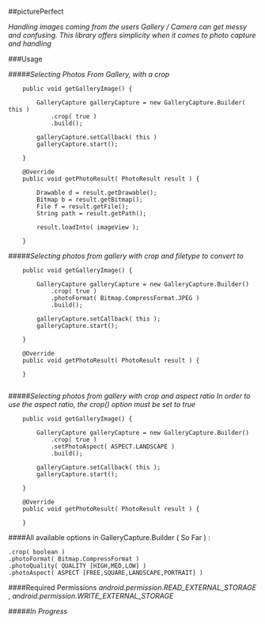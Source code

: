##picturePerfect

_Handling images coming from the users Gallery / Camera can get messy and confusing. This library offers simplicity when it comes to photo capture and handling_

###Usage

#####_Selecting Photos From Gallery, with a crop_

```
    public void getGalleryImage() {

        GalleryCapture galleryCapture = new GalleryCapture.Builder( this )
            .crop( true )
            .build();
    
        galleryCapture.setCallback( this )
        galleryCapture.start();

    }

    @Override
    public void getPhotoResult( PhotoResult result ) {
   
        Drawable d = result.getDrawable();
        Bitmap b = result.getBitmap();
        File f = result.getFile();
        String path = result.getPath();
    
        result.loadInto( imageView );

    }
```

#####_Selecting photos from gallery with crop and filetype to convert to_
```
    public void getGalleryImage() {
    
        GalleryCapture galleryCapture = new GalleryCapture.Builder()
            .crop( true )
            .photoFormat( Bitmap.CompressFormat.JPEG )
            .build();

        galleryCapture.setCallback( this );
        galleryCapture.start();

    }   

    @Override
    public void getPhotoResult( PhotoResult result ) {

    }


```
#####_Selecting photos from gallery with crop and aspect ratio_
_In order to use the aspect ratio, the crop() option must be set to true_
```
    public void getGalleryImage() {
    
        GalleryCapture galleryCapture = new GalleryCapture.Builder()
            .crop( true )
            .setPhotoAspect( ASPECT.LANDSCAPE )
            .build();

        galleryCapture.setCallback( this );
        galleryCapture.start();

    }   

    @Override
    public void getPhotoResult( PhotoResult result ) {

    }

```

####All available options in GalleryCapture.Builder ( So Far ) :
```
.crop( boolean )
.photoFormat( Bitmap.CompressFormat )
.photoQuality( QUALITY [HIGH,MED,LOW] )  
.photoAspect( ASPECT [FREE,SQUARE,LANDSCAPE,PORTRAIT] )
```

####Required Permissions
_android.permission.READ_EXTERNAL_STORAGE_ ,
_android.permission.WRITE_EXTERNAL_STORAGE_


#####_In Progress_
